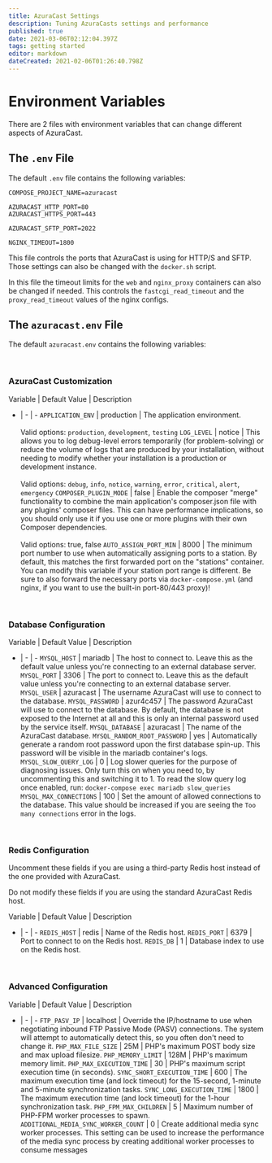 ```yaml
---
title: AzuraCast Settings
description: Tuning AzuraCasts settings and performance
published: true
date: 2021-03-06T02:12:04.397Z
tags: getting started
editor: markdown
dateCreated: 2021-02-06T01:26:40.798Z
---
```


# Environment Variables

There are 2 files with environment variables that can change different aspects of AzuraCast.

## The `.env` File

The default `.env` file contains the following variables:

```
COMPOSE_PROJECT_NAME=azuracast

AZURACAST_HTTP_PORT=80
AZURACAST_HTTPS_PORT=443

AZURACAST_SFTP_PORT=2022

NGINX_TIMEOUT=1800
```

This file controls the ports that AzuraCast is using for HTTP/S and SFTP. Those settings can also be changed with the `docker.sh` script.

In this file the timeout limits for the `web` and `nginx_proxy` containers can also be changed if needed. This controls the `fastcgi_read_timeout` and the `proxy_read_timeout` values of the nginx configs.

## The `azuracast.env` File

The default `azuracast.env` contains the following variables:

<br>

### AzuraCast Customization

Variable | Default Value | Description
- | - | -
`APPLICATION_ENV` | production | The application environment. <br><br> Valid options: `production`, `development`, `testing`
`LOG_LEVEL` | notice | This allows you to log debug-level errors temporarily (for problem-solving) or reduce the volume of logs that are produced by your installation, without needing to modify whether your installation is a production or development instance. <br><br> Valid options: `debug`, `info`, `notice`, `warning`, `error`, `critical`, `alert`, `emergency`
`COMPOSER_PLUGIN_MODE` | false | Enable the composer "merge" functionality to combine the main application's composer.json file with any plugins' composer files. This can have performance implications, so you should only use it if you use one or more plugins with their own Composer dependencies. <br><br> Valid options: true, false
`AUTO_ASSIGN_PORT_MIN` | 8000 | The minimum port number to use when automatically assigning ports to a station. By default, this matches the first forwarded port on the "stations" container. You can modify this variable if your station port range is different. Be sure to also forward the necessary ports via `docker-compose.yml` (and nginx, if you want to use the built-in port-80/443 proxy)!

<br>

### Database Configuration

Variable | Default Value | Description
- | - | -
`MYSQL_HOST` | mariadb | The host to connect to. Leave this as the default value unless you're connecting to an external database server.
`MYSQL_PORT` | 3306 | The port to connect to. Leave this as the default value unless you're connecting to an external database server.
`MYSQL_USER` | azuracast | The username AzuraCast will use to connect to the database.
`MYSQL_PASSWORD` | azur4c457 | The password AzuraCast will use to connect to the database. By default, the database is not exposed to the Internet at all and this is only an internal password used by the service itself.
`MYSQL_DATABASE` | azuracast | The name of the AzuraCast database.
`MYSQL_RANDOM_ROOT_PASSWORD` | yes | Automatically generate a random root password upon the first database spin-up. This password will be visible in the mariadb container's logs.
`MYSQL_SLOW_QUERY_LOG` | 0 | Log slower queries for the purpose of diagnosing issues. Only turn this on when you need to, by uncommenting this and switching it to 1. To read the slow query log once enabled, run: `docker-compose exec mariadb slow_queries`
`MYSQL_MAX_CONNECTIONS` | 100 | Set the amount of allowed connections to the database. This value should be increased if you are seeing the `Too many connections` error in the logs.

<br>

### Redis Configuration

Uncomment these fields if you are using a third-party Redis host instead of the one provided with AzuraCast.

Do not modify these fields if you are using the standard AzuraCast Redis host.

Variable | Default Value | Description
- | - | -
`REDIS_HOST` | redis | Name of the Redis host.
`REDIS_PORT` | 6379 | Port to connect to on the Redis host.
`REDIS_DB` | 1 | Database index to use on the Redis host.

<br>

### Advanced Configuration

Variable | Default Value | Description
- | - | -
`FTP_PASV_IP` | localhost | Override the IP/hostname to use when negotiating inbound FTP Passive Mode (PASV) connections. The system will attempt to automatically detect this, so you often don't need to change it.
`PHP_MAX_FILE_SIZE` | 25M | PHP's maximum POST body size and max upload filesize.
`PHP_MEMORY_LIMIT` | 128M | PHP's maximum memory limit.
`PHP_MAX_EXECUTION_TIME` | 30 | PHP's maximum script execution time (in seconds).
`SYNC_SHORT_EXECUTION_TIME` | 600 | The maximum execution time (and lock timeout) for the 15-second, 1-minute and 5-minute synchronization tasks.
`SYNC_LONG_EXECUTION_TIME` | 1800 | The maximum execution time (and lock timeout) for the 1-hour synchronization task.
`PHP_FPM_MAX_CHILDREN` | 5 | Maximum number of PHP-FPM worker processes to spawn.
`ADDITIONAL_MEDIA_SYNC_WORKER_COUNT` | 0 | Create additional media sync worker processes. This setting can be used to increase the performance of the media sync process by creating additional worker processes to consume messages


